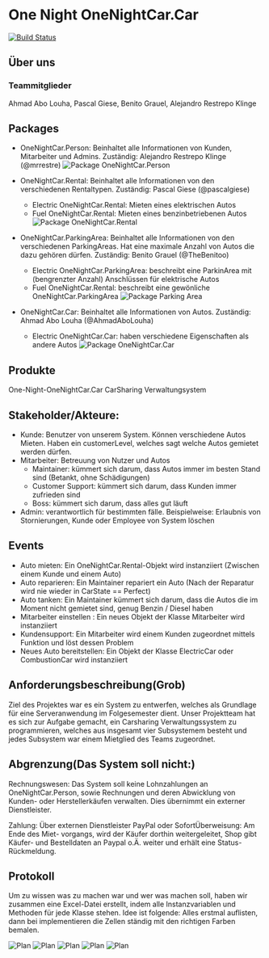 # One Night OneNightCar.Car

[![Build Status](https://github.com/fh-erfurt/One-Night-OneNightCar.Car/workflows/One-Night-Car/badge.svg)](https://github.com/fh-erfurt/One-Night-Car/actions)

## Über uns
### Teammitglieder
Ahmad Abo Louha, Pascal Giese, Benito Grauel, Alejandro Restrepo Klinge

## Packages
* OneNightCar.Person: Beinhaltet alle Informationen von Kunden, Mitarbeiter und Admins. Zuständig: Alejandro Restrepo Klinge (@mrrestre)
![Package OneNightCar.Person](/diagrammen/packagePerson.png)

* OneNightCar.Rental: Beinhaltet alle Informationen von den verschiedenen Rentaltypen. Zuständig: Pascal Giese (@pascalgiese)
  * Electric OneNightCar.Rental: Mieten eines elektrischen Autos
  * Fuel OneNightCar.Rental: Mieten eines benzinbetriebenen Autos 
![Package OneNightCar.Rental](/diagrammen/packageRental.png)

* OneNightCar.ParkingArea: Beinhaltet alle Informationen von den verschiedenen ParkingAreas. Hat eine maximale Anzahl von Autos die dazu gehören dürfen. Zuständig: Benito Grauel (@TheBenitoo)
  * Electric OneNightCar.ParkingArea: beschreibt eine ParkinArea mit (bengrenzter Anzahl) Anschlüssen für elektrische Autos
  * Fuel OneNightCar.Rental: beschreibt eine gewönliche OneNightCar.ParkingArea 
![Package Parking Area](/diagrammen/packageParkingArea.png)

* OneNightCar.Car: Beinhaltet alle Informationen von Autos. Zuständig: Ahmad Abo Louha (@AhmadAboLouha)
  * Electric OneNightCar.Car: haben verschiedene Eigenschaften als andere Autos
![Package OneNightCar.Car](/diagrammen/packageCar.png)

## Produkte
One-Night-OneNightCar.Car CarSharing Verwaltungsystem

## Stakeholder/Akteure:
* Kunde: Benutzer von unserem System. Können verschiedene Autos Mieten. Haben ein customerLevel, welches sagt welche Autos gemietet werden dürfen.
* Mitarbeiter: Betreuung von Nutzer und Autos
  * Maintainer: kümmert sich darum, dass Autos immer im besten Stand sind (Betankt, ohne Schädigungen) 
  * Customer Support: kümmert sich darum, dass Kunden immer zufrieden sind 
  * Boss: kümmert sich darum, dass alles gut läuft
* Admin: verantwortlich für bestimmten fälle. Beispielweise: Erlaubnis von Stornierungen, Kunde oder Employee von System löschen

## Events
* Auto mieten: Ein OneNightCar.Rental-Objekt wird instanziiert (Zwischen einem Kunde und einem Auto)
* Auto reparieren: Ein Maintainer repariert ein Auto (Nach der Reparatur wird nie wieder in CarState == Perfect)
* Auto tanken: Ein Maintainer kümmert sich darum, dass die Autos die im Moment nicht gemietet sind, genug Benzin / Diesel haben
* Mitarbeiter einstellen : Ein neues Objekt der Klasse Mitarbeiter wird instanziiert
* Kundensupport: Ein Mitarbeiter wird einem Kunden zugeordnet mittels Funktion und löst dessen Problem
* Neues Auto bereitstellen: Ein Objekt der Klasse ElectricCar oder CombustionCar wird instanziiert

## Anforderungsbeschreibung(Grob)
Ziel des Projektes war es ein System zu entwerfen, welches als Grundlage für eine Serveranwendung im Folgesemester dient. Unser Projektteam hat es sich zur Aufgabe gemacht, ein Carsharing Verwaltungssystem zu programmieren, welches aus insgesamt vier Subsystemem besteht und jedes Subsystem war einem Mietglied des Teams zugeordnet.

## Abgrenzung(Das System soll nicht:)
Rechnungswesen: Das System soll keine Lohnzahlungen an OneNightCar.Person, sowie Rechnungen und deren Abwicklung von Kunden- oder Herstellerkäufen verwalten. Dies übernimmt ein externer Dienstleister.

Zahlung: Über externen Dienstleister PayPal oder SofortÜberweisung: Am Ende des Miet- vorgangs, wird der Käufer dorthin weitergeleitet, Shop gibt Käufer- und Bestelldaten an Paypal o.Ä. weiter und erhält eine Status-Rückmeldung.

## Protokoll
Um zu wissen was zu machen war und wer was machen soll, haben wir zusammen eine Excel-Datei erstellt, indem alle Instanzvariablen und Methoden für jede Klasse stehen. Idee ist folgende: Alles erstmal auflisten, dann bei implementieren die Zellen ständig mit den richtigen Farben bemalen.

![Plan](/diagrammen/planGuide.jpg)
![Plan](/diagrammen/planCars.jpg)
![Plan](/diagrammen/planPA.jpg)
![Plan](/diagrammen/planPerson.jpg)
![Plan](/diagrammen/planRental.jpg)

